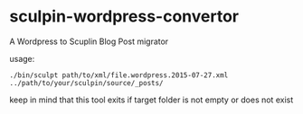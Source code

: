 # sculpin-wordpress-convertor
A Wordpress to Scuplin Blog Post migrator

usage:
```
./bin/sculpt path/to/xml/file.wordpress.2015-07-27.xml ../path/to/your/sculpin/source/_posts/
```

keep in mind that this tool exits if target folder is not empty or does not exist
